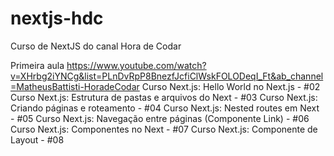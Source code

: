 # nextjs-hdc

Curso de NextJS do canal Hora de Codar

Primeira aula
https://www.youtube.com/watch?v=XHrbg2iYNCg&list=PLnDvRpP8BnezfJcfiClWskFOLODeqI_Ft&ab_channel=MatheusBattisti-HoradeCodar
Curso Next.js: Hello World no Next.js - #02
Curso Next.js: Estrutura de pastas e arquivos do Next - #03
Curso Next.js: Criando páginas e roteamento - #04
Curso Next.js: Nested routes em Next - #05
Curso Next.js: Navegação entre páginas (Componente Link) - #06
Curso Next.js: Componentes no Next - #07
Curso Next.js: Componente de Layout - #08

